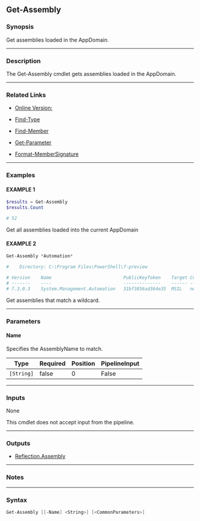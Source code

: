 Get-Assembly
------------




### Synopsis
Get assemblies loaded in the AppDomain.



---


### Description

The Get-Assembly cmdlet gets assemblies loaded in the AppDomain.



---


### Related Links
* [Online Version:](https://github.com/SeeminglyScience/ClassExplorer/blob/master/docs/en-US/Get-Assembly.md)



* [Find-Type](Find-Type)



* [Find-Member](Find-Member)



* [Get-Parameter](Get-Parameter)



* [Format-MemberSignature](Format-MemberSignature)





---


### Examples
#### EXAMPLE 1
```PowerShell
$results = Get-Assembly
$results.Count

# 52
```
Get all assemblies loaded into the current AppDomain
#### EXAMPLE 2
```PowerShell
Get-Assembly *Automation*

#    Directory: C:\Program Files\PowerShell\7-preview

# Version    Name                           PublicKeyToken    Target Culture
# -------    ----                           --------------    ------ -------
# 7.3.0.3    System.Management.Automation   31bf3856ad364e35  MSIL   neutral
```
Get assemblies that match a wildcard.


---


### Parameters
#### **Name**

Specifies the AssemblyName to match.






|Type      |Required|Position|PipelineInput|
|----------|--------|--------|-------------|
|`[String]`|false   |0       |False        |





---


### Inputs
None

This cmdlet does not accept input from the pipeline.



---


### Outputs
* [Reflection.Assembly](https://learn.microsoft.com/en-us/dotnet/api/System.Reflection.Assembly)






---


### Notes




---


### Syntax
```PowerShell
Get-Assembly [[-Name] <String>] [<CommonParameters>]
```
